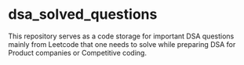 # dsa_solved_questions
This repository serves as a code storage for important DSA questions mainly from Leetcode that one needs to solve while preparing DSA for Product companies or Competitive coding.

